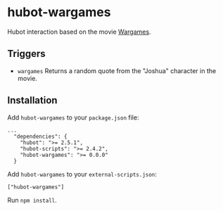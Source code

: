 # hubot-wargames
Hubot interaction based on the movie [Wargames](http://www.imdb.com/title/tt0086567/).

## Triggers

- `wargames` Returns a random quote from the "Joshua" character in the movie.


## Installation

Add `hubot-wargames` to your `package.json` file:

```
...
  "dependencies": {
    "hubot": ">= 2.5.1",
    "hubot-scripts": ">= 2.4.2",
    "hubot-wargames": ">= 0.0.0"
  }
```

Add `hubot-wargames` to your `external-scripts.json`:

```
["hubot-wargames"]
```

Run `npm install`.